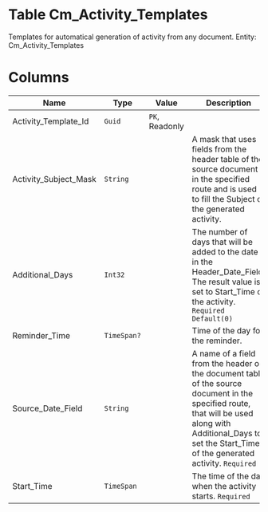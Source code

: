 # Table Cm_Activity_Templates

Templates for automatical generation of activity from any document. Entity: Cm_Activity_Templates

# Columns

| Name | Type | Value | Description |
| - | - | - | --- |
|Activity_Template_Id|`Guid`|`PK`, Readonly||
|Activity_Subject_Mask|`String`||A mask that uses fields from the header table of the source document in the specified route and is used to fill the Subject of the generated activity. |
|Additional_Days|`Int32`||The number of days that will be added to the date in the Header_Date_Field. The result value is set to Start_Time of the activity. `Required` `Default(0)` |
|Reminder_Time|`TimeSpan?`||Time of the day for the reminder. |
|Source_Date_Field|`String`||A name of a field from the header or the document table of the source document in the specified route, that will be used along with Additional_Days to set the Start_Time of the generated activity. `Required` |
|Start_Time|`TimeSpan`||The time of the day when the activity starts. `Required` |
